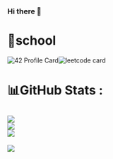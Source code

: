 ### Hi there 👋

<!--
**reroreo1/reroreo1** is a ✨ _special_ ✨ repository because its `README.md` (this file) appears on your GitHub profile.

Here are some ideas to get you started:

- 🔭 I’m currently working on ...
- 🌱 I’m currently learning ...
- 👯 I’m looking to collaborate on ...
- 🤔 I’m looking for help with ...
- 💬 Ask me about ...
- 📫 How to reach me: ...
- 😄 Pronouns: ...
- ⚡ Fun fact: ...
-->
# 🏫school

![42 Profile Card](https://badge.mediaplus.ma/colorfulwaves/rezzahra)![leetcode card](https://stats-cards-4b1n8mmbp-hxx2.vercel.app/api/leetcode/?username=rachid2pc1)

 # 📊GitHub Stats :
![](https://github-readme-stats.vercel.app/api?username=reroreo1&theme=dark&hide_border=true&include_all_commits=true&count_private=true)<br/>
![](https://github-readme-streak-stats.herokuapp.com/?user=reroreo1&theme=dark&hide_border=true)<br/>
![](https://github-readme-stats.vercel.app/api/top-langs/?username=reroreo1&theme=dark&hide_border=true&include_all_commits=true&count_private=true&layout=compact&hide=php,html,javascript,css,scss,dart)
---
![](https://komarev.com/ghpvc/?username=reroreo1&label=Visitors+Count&color=brightgreen)

